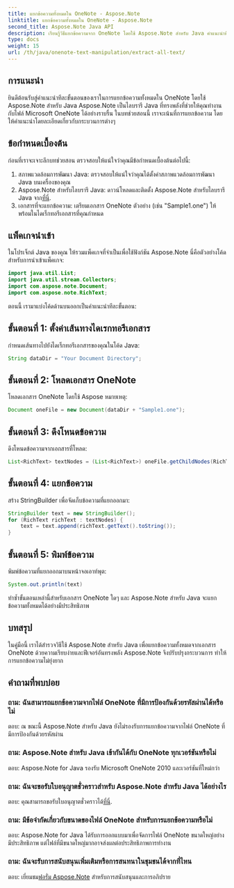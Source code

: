 ```yaml
---
title: แยกข้อความทั้งหมดใน OneNote - Aspose.Note
linktitle: แยกข้อความทั้งหมดใน OneNote - Aspose.Note
second_title: Aspose.Note Java API
description: เรียนรู้วิธีแยกข้อความจาก OneNote โดยใช้ Aspose.Note สำหรับ Java คำแนะนำที่ครอบคลุมพร้อมคำแนะนำทีละขั้นตอนสำหรับการแยกข้อความอย่างราบรื่น
type: docs
weight: 15
url: /th/java/onenote-text-manipulation/extract-all-text/
---
```

## การแนะนำ
ยินดีต้อนรับสู่คำแนะนำทีละขั้นตอนของเราในการแยกข้อความทั้งหมดใน OneNote โดยใช้ Aspose.Note สำหรับ Java Aspose.Note เป็นไลบรารี Java ที่ทรงพลังที่ช่วยให้คุณทำงานกับไฟล์ Microsoft OneNote ได้อย่างราบรื่น ในบทช่วยสอนนี้ เราจะเน้นที่การแยกข้อความ โดยให้คำแนะนำโดยละเอียดเกี่ยวกับกระบวนการต่างๆ
## ข้อกำหนดเบื้องต้น
ก่อนที่เราจะเจาะลึกบทช่วยสอน ตรวจสอบให้แน่ใจว่าคุณมีข้อกำหนดเบื้องต้นต่อไปนี้:
1. สภาพแวดล้อมการพัฒนา Java: ตรวจสอบให้แน่ใจว่าคุณได้ตั้งค่าสภาพแวดล้อมการพัฒนา Java บนเครื่องของคุณ
2.  Aspose.Note สำหรับไลบรารี Java: ดาวน์โหลดและติดตั้ง Aspose.Note สำหรับไลบรารี Java จาก[ที่นี่](https://releases.aspose.com/note/java/).
3. เอกสารที่จะแยกข้อความ: เตรียมเอกสาร OneNote ตัวอย่าง (เช่น "Sample1.one") ให้พร้อมในไดเร็กทอรีเอกสารที่คุณกำหนด
## แพ็คเกจนำเข้า
ในโปรเจ็กต์ Java ของคุณ ให้รวมแพ็คเกจที่จำเป็นเพื่อใช้ฟังก์ชัน Aspose.Note นี่คือตัวอย่างโค้ดสำหรับการนำเข้าแพ็คเกจ:
```java
import java.util.List;
import java.util.stream.Collectors;
import com.aspose.note.Document;
import com.aspose.note.RichText;
```
ตอนนี้ เรามาแบ่งโค้ดด้านบนออกเป็นคำแนะนำทีละขั้นตอน:
## ขั้นตอนที่ 1: ตั้งค่าเส้นทางไดเรกทอรีเอกสาร
กำหนดเส้นทางไปยังไดเร็กทอรีเอกสารของคุณในโค้ด Java:
```java
String dataDir = "Your Document Directory";
```
## ขั้นตอนที่ 2: โหลดเอกสาร OneNote
โหลดเอกสาร OneNote โดยใช้ Aspose หมายเหตุ:
```java
Document oneFile = new Document(dataDir + "Sample1.one");
```
## ขั้นตอนที่ 3: ดึงโหนดข้อความ
ดึงโหนดข้อความจากเอกสารที่โหลด:
```java
List<RichText> textNodes = (List<RichText>) oneFile.getChildNodes(RichText.class);
```
## ขั้นตอนที่ 4: แยกข้อความ
สร้าง StringBuilder เพื่อจัดเก็บข้อความที่แยกออกมา:
```java
StringBuilder text = new StringBuilder();
for (RichText richText : textNodes) {
    text = text.append(richText.getText().toString());
}
```
## ขั้นตอนที่ 5: พิมพ์ข้อความ
พิมพ์ข้อความที่แยกออกมาบนหน้าจอเอาท์พุต:
```java
System.out.println(text)
```
ทำซ้ำขั้นตอนเหล่านี้สำหรับเอกสาร OneNote ใดๆ และ Aspose.Note สำหรับ Java จะแยกข้อความทั้งหมดได้อย่างมีประสิทธิภาพ
## บทสรุป
ในคู่มือนี้ เราได้สำรวจวิธีใช้ Aspose.Note สำหรับ Java เพื่อแยกข้อความทั้งหมดจากเอกสาร OneNote ด้วยความเรียบง่ายและฟีเจอร์อันทรงพลัง Aspose.Note จึงปรับปรุงกระบวนการ ทำให้การแยกข้อความไม่ยุ่งยาก
## คำถามที่พบบ่อย

### ถาม: ฉันสามารถแยกข้อความจากไฟล์ OneNote ที่มีการป้องกันด้วยรหัสผ่านได้หรือไม่
ตอบ: ณ ขณะนี้ Aspose.Note สำหรับ Java ยังไม่รองรับการแยกข้อความจากไฟล์ OneNote ที่มีการป้องกันด้วยรหัสผ่าน
### ถาม: Aspose.Note สำหรับ Java เข้ากันได้กับ OneNote ทุกเวอร์ชันหรือไม่
ตอบ: Aspose.Note for Java รองรับ Microsoft OneNote 2010 และเวอร์ชันที่ใหม่กว่า
### ถาม: ฉันจะขอรับใบอนุญาตชั่วคราวสำหรับ Aspose.Note สำหรับ Java ได้อย่างไร
 ตอบ: คุณสามารถขอรับใบอนุญาตชั่วคราวได้[ที่นี่](https://purchase.aspose.com/temporary-license/).
### ถาม: มีข้อจำกัดเกี่ยวกับขนาดของไฟล์ OneNote สำหรับการแยกข้อความหรือไม่
ตอบ: Aspose.Note for Java ได้รับการออกแบบมาเพื่อจัดการไฟล์ OneNote ขนาดใหญ่อย่างมีประสิทธิภาพ แต่ไฟล์ที่มีขนาดใหญ่มากอาจส่งผลต่อประสิทธิภาพการทำงาน
### ถาม: ฉันจะรับการสนับสนุนเพิ่มเติมหรือการสนทนาในชุมชนได้จากที่ไหน
 ตอบ: เยี่ยมชม[ฟอรั่ม Aspose.Note](https://forum.aspose.com/c/note/28) สำหรับการสนับสนุนและการอภิปราย